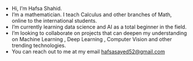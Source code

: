 - Hi, I’m Hafsa Shahid.
- I’m a mathematician. I teach Calculus and other branches of Math, online to the international students.
- I’m currently learning data science and AI as a total beginner in the field.
- I’m looking to collaborate on projects that can deepen my understanding on Machine Learning , Deep Learning , Computer Vision and other trending technologies.
- You can reach out to me at my email hafsasayed52@gmail.com 


<!---
Hafsa-Shahid/Hafsa-Shahid is a ✨ special ✨ repository because its `README.md` (this file) appears on your GitHub profile.
You can click the Preview link to take a look at your changes.
--->
